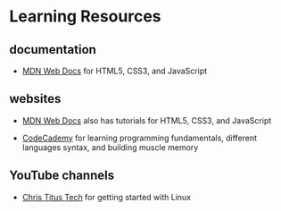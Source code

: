 # Learning Resources

## documentation 
- [MDN Web Docs](https://developer.mozilla.org) for HTML5, CSS3, and JavaScript

## websites



- [MDN Web Docs](https://developer.mozilla.org) also has tutorials for HTML5, CSS3, and JavaScript

- [CodeCademy](https://codecademy.com) for learning programming fundamentals, different languages syntax, and building muscle memory

## YouTube channels
- [Chris Titus Tech](https://www.youtube.com/c/ChrisTitusTech) for getting started with Linux
